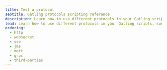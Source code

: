 ```yaml
---
title: Test a protocol
seotitle: Gatling protocols scripting reference
description: Learn how to use different protocols in your Gatling scripts, such as HTTP, WebSockets, Server-Sent Events (SSE), JMS, MQTT, or gRPC.
lead: Learn how to use different protocols in your Gatling scripts, such as HTTP, WebSockets, Server-Sent Events (SSE), JMS, MQTT, or gRPC.
ordering:
  - http
  - websocket
  - sse
  - jms
  - mqtt
  - grpc
  - third-parties
---
```

